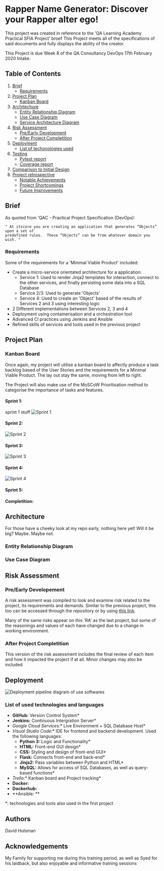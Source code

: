 # Rapper Name Generator: Discover your Rapper alter ego!


This project was created in reference to the 'QA Learning Academy Practical SFIA Project' broef This Project meets all of the specifications of said documents and fully displays the ability of the creator.

This Project is due Week 8 of the QA Consultancy DevOps 17th February 2020 Intake.

## Table of Contents

1. [Brief]()
    + [Requirements]()
2. [Project Plan]()
    + [Kanban Board]()
3. [Architechure]()
    + [Entity Relationship Diagram]()
    + [Use Case Diagram]()
    + [Service Architecture Diagram]()
4. [Risk Assessment]()
    + [Pre/Early Development]()
    + [After Project Completition]()
5. [Deployment]()
    + [List of techonologies used]()
6. [Testing]()
    + [Pytest report]()
    + [Coverage report]()
7. [Comparison to Initial Design]()
8. [Project retrospective]()
    + [Notable Achievements]()
    + [Project Shortcomings]()
    + [Future Improvements]()

## Brief
As quoted from 'QAC - Practical Project Specification (DevOps):

    " At itscore you are creating an application that generates “Objects” upon a set of 
    predefined rules.  These “Objects” can be from whatever domain you wish. "
### Requirements
Some of the requirements for a 'Minimal Viable Product' included:
 + Create a micro-service orientated architecture for a application:
    * Service 1: Used to render Jinja2 templates for interaction, connect to the other services, and finally persisting 
          some data into a SQL Database
    * Service 2/3: Used to generate 'Objects'
    * Service 4: Used to create an 'Object' based of the results of Services 2 and 3 using interesting logic
 + 2 Different implementations between Services 2, 3 and 4
 + Deployment using containerisation and a orchestration tool
 + Advanced CI practices using Jenkins and Ansible
 + Refined skills of services and tools used in the previous project

## Project Plan
### Kanban Board
Once again, my project will utilise a kanban board to affectly produce a task backlog based of the User Stories and the requirements for a Minimal Viable Product. The lay out stay the same, moving from left to right.

The Project will also make use of the MoSCoW Prioritisation method to categorise the importance of tasks and features.
#### Sprint 1:
sprint 1 stuff
![Sprint 1](https://i.imgur.com/rZqK3tv.png)
#### Sprint 2:
![Sprint 2](https://i.imgur.com/EVWX4AT.png)
#### Sprint 3:
![Sprint 3](https://i.imgur.com/wbuzwte.png)
#### Sprint 4:
![Sprint 4](https://i.imgur.com/YQSgzkm.png)
#### Sprint 5:

#### Completition:
## Architecture
For those have a cheeky look at my repo early, nothing here yet! Will it be big? Maybe. Maybe not.
### Entity Relationship Diagram
### Use Case Diagram
### 

## Risk Assessment
### Pre/Early Developement
A risk assessment was compiled to look and examine risk related to the project, its requirements and demands. Similar to the previous project, this too can be accessed through the repository or by using [this link](https://github.com/HavidDulsman/RapperNameGenerator/blob/developer/documentation/rapper_risk_1.xlsx). 

Many of the same risks appear on this 'RA' as the last project, but some of the reasonings and values of each have changed due to a change in working environment.

### After Project Completition 
This version of the risk assessment includes the final review of each item and how it impacted the project if at all. Minor changes may also be included

## Deployment

![Deployment pipeline diagram of use softwares]()

### List of used technologies and languages
* **GitHub:** Version Control System*
* **Jenkins:** Continuous Intergration Server*
* **Google Cloud Services*:** Live Environment + SQL Database Host*
* **Visual Studio Code*:** IDE for frontend and backend development. Used the following languages:
    - **Python 3:** Logic and Functionality*
    - **HTML:** Front-end GUI design*
    - **CSS:** Styling and design of front-end GUI*
    - **Flask:** Connects front-end and back-end*
    - **Jinja2:** Pass variables between Python and HTML*
    - **MySQL:** Allows for access of SQL Databases, as well as query-based functions*
* **Trello*:** Kanban board and Project tracking*
* **Docker:**
* **Dockerhub:**
* **Ansible: **

*: technologies and tools also used in the first project

## Authors
David Hulsman

## Acknowledgements
My Family for supporting me during this training period, as well as Syed for his laidback, but also enjoyable and informative training sessions 
